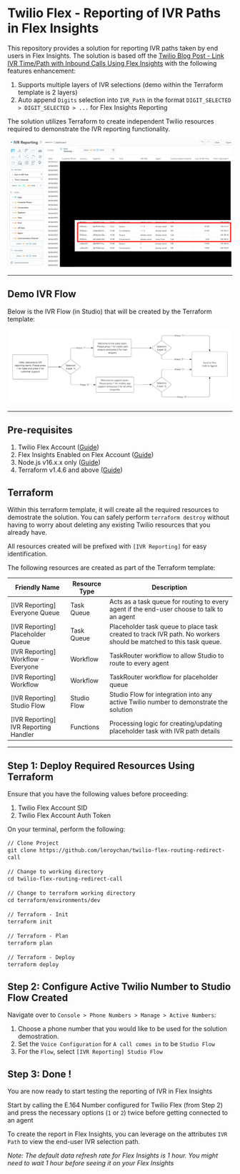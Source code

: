 # Twilio Flex - Reporting of IVR Paths in Flex Insights

This repository provides a solution for reporting IVR paths taken by end users in Flex Insights. The solution is based off the [Twilio Blog Post - Link IVR Time/Path with Inbound Calls Using Flex Insights](https://www.twilio.com/blog/ivr-with-flex-insights) with the following features enhancement:

1. Supports multiple layers of IVR selections (demo within the Terraform template is 2 layers)
2. Auto append `Digits` selection into `IVR_Path` in the format `DIGIT_SELECTED > DIGIT_SELECTED > ...` for Flex Insights Reporting

The solution utilizes Terraform to create independent Twilio resources required to demonstrate the IVR reporting functionality.

![Twilio Flex - Reporting of IVR Paths in Flex Insights](docs/ivr_reporting.png)

---

## Demo IVR Flow

Below is the IVR Flow (in Studio) that will be created by the Terraform template:

![Twilio Flex - Demo Flow](docs/ivr_flow.png)

---

## Pre-requisites

1. Twilio Flex Account ([Guide](https://support.twilio.com/hc/en-us/articles/360020442333-Setup-a-Twilio-Flex-Account))
2. Flex Insights Enabled on Flex Account ([Guide](https://support.twilio.com/hc/en-us/articles/360010705874-Getting-Started-with-Flex-Insights))
3. Node.js v16.x.x only ([Guide](https://docs.npmjs.com/downloading-and-installing-node-js-and-npm))
4. Terraform v1.4.6 and above ([Guide](https://developer.hashicorp.com/terraform/tutorials/aws-get-started/install-cli))

## Terraform

Within this terraform template, it will create all the required resources to demostrate the solution. You can safely perform `terraform destroy` without having to worry about deleting any existing Twilio resources that you already have.

All resources created will be prefixed with `[IVR Reporting]` for easy identification.

The following resources are created as part of the Terraform template:

| Friendly Name                         | Resource Type | Description                                                                                                      |
| ------------------------------------- | ------------- | ---------------------------------------------------------------------------------------------------------------- |
| [IVR Reporting] Everyone Queue        | Task Queue    | Acts as a task queue for routing to every agent if the end-user choose to talk to an agent                       |
| [IVR Reporting] Placeholder Queue     | Task Queue    | Placeholder task queue to place task created to track IVR path. No workers should be matched to this task queue. |
| [IVR Reporting] Workflow - Everyone   | Workflow      | TaskRouter workflow to allow Studio to route to every agent                                                      |
| [IVR Reporting] Workflow              | Workflow      | TaskRouter workflow for placeholder queue                                                                        |
| [IVR Reporting] Studio Flow           | Studio Flow   | Studio Flow for integration into any active Twilio number to demonstrate the solution                            |
| [IVR Reporting] IVR Reporting Handler | Functions     | Processing logic for creating/updating placeholder task with IVR path details                                    |

---

## Step 1: Deploy Required Resources Using Terraform

Ensure that you have the following values before proceeding:

1. Twilio Flex Account SID
2. Twilio Flex Account Auth Token

On your terminal, perform the following:

```
// Clone Project
git clone https://github.com/leroychan/twilio-flex-routing-redirect-call

// Change to working directory
cd twilio-flex-routing-redirect-call

// Change to terraform working directory
cd terraform/environments/dev

// Terraform - Init
terraform init

// Terraform - Plan
terraform plan

// Terraform - Deploy
terraform deploy

```

## Step 2: Configure Active Twilio Number to Studio Flow Created

Navigate over to `Console > Phone Numbers > Manage > Active Numbers`:

1. Choose a phone number that you would like to be used for the solution demostration.
2. Set the `Voice Configuration` for `A call comes in` to be `Studio Flow`
3. For the `Flow`, select `[IVR Reporting] Studio Flow`

## Step 3: Done !

You are now ready to start testing the reporting of IVR in Flex Insights

Start by calling the E.164 Number configured for Twilio Flex (from Step 2) and press the necessary options (`1` or `2`) twice before getting connected to an agent

To create the report in Flex Insights, you can leverage on the attributes `IVR Path` to view the end-user IVR selection path.

_Note: The default data refresh rate for Flex Insights is 1 hour. You might need to wait 1 hour before seeing it on your Flex Insights_
